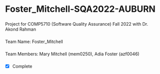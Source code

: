 # Foster_Mitchell-SQA2022-AUBURN
###
Project for COMP5710 (Software Quality Assurance) Fall 2022 with Dr. 
Akond Rahman
###
Team Name: Foster_Mitchell
###
Team Members: Mary Mitchell (mem0250), Adia Foster (azf0046)
###
-[x] Complete
